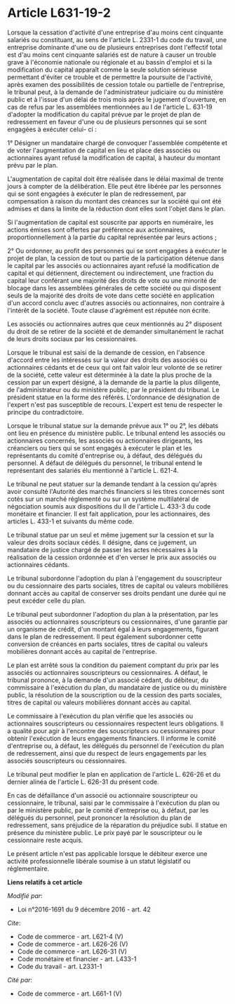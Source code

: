# Article L631-19-2

Lorsque la cessation d'activité d'une entreprise d'au moins cent cinquante salariés ou constituant, au sens de l'article L.
2331-1 du code du travail, une entreprise dominante d'une ou de plusieurs entreprises dont l'effectif total est d'au moins
cent cinquante salariés est de nature à causer un trouble grave à l'économie nationale ou régionale et au bassin d'emploi et
si la modification du capital apparaît comme la seule solution sérieuse permettant d'éviter ce trouble et de permettre la
poursuite de l'activité, après examen des possibilités de cession totale ou partielle de l'entreprise, le tribunal peut, à la
demande de l'administrateur judiciaire ou du ministère public et à l'issue d'un délai de trois mois après le jugement
d'ouverture, en cas de refus par les assemblées mentionnées au I de l'article L. 631-19 d'adopter la modification du capital
prévue par le projet de plan de redressement en faveur d'une ou de plusieurs personnes qui se sont engagées à exécuter celui-
ci : 

1° Désigner un mandataire chargé de convoquer l'assemblée compétente et de voter l'augmentation de capital en lieu et place
des associés ou actionnaires ayant refusé la modification de capital, à hauteur du montant prévu par le plan. 

L'augmentation de capital doit être réalisée dans le délai maximal de trente jours à compter de la délibération. Elle peut
être libérée par les personnes qui se sont engagées à exécuter le plan de redressement, par compensation à raison du montant
des créances sur la société qui ont été admises et dans la limite de la réduction dont elles sont l'objet dans le plan. 

Si l'augmentation de capital est souscrite par apports en numéraire, les actions émises sont offertes par préférence aux
actionnaires, proportionnellement à la partie du capital représentée par leurs actions ; 

2° Ou ordonner, au profit des personnes qui se sont engagées à exécuter le projet de plan, la cession de tout ou partie de la
participation détenue dans le capital par les associés ou actionnaires ayant refusé la modification de capital et qui
détiennent, directement ou indirectement, une fraction du capital leur conférant une majorité des droits de vote ou une
minorité de blocage dans les assemblées générales de cette société ou qui disposent seuls de la majorité des droits de vote
dans cette société en application d'un accord conclu avec d'autres associés ou actionnaires, non contraire à l'intérêt de la
société. Toute clause d'agrément est réputée non écrite. 

Les associés ou actionnaires autres que ceux mentionnés au 2° disposent du droit de se retirer de la société et de demander
simultanément le rachat de leurs droits sociaux par les cessionnaires. 

Lorsque le tribunal est saisi de la demande de cession, en l'absence d'accord entre les intéressés sur la valeur des droits
des associés ou actionnaires cédants et de ceux qui ont fait valoir leur volonté de se retirer de la société, cette valeur
est déterminée à la date la plus proche de la cession par un expert désigné, à la demande de la partie la plus diligente, de
l'administrateur ou du ministère public, par le président du tribunal. Le président statue en la forme des référés.
L'ordonnance de désignation de l'expert n'est pas susceptible de recours. L'expert est tenu de respecter le principe du
contradictoire. 

Lorsque le tribunal statue sur la demande prévue aux 1° ou 2°, les débats ont lieu en présence du ministère public. Le
tribunal entend les associés ou actionnaires concernés, les associés ou actionnaires dirigeants, les créanciers ou tiers qui
se sont engagés à exécuter le plan et les représentants du comité d'entreprise ou, à défaut, des délégués du personnel. A
défaut de délégués du personnel, le tribunal entend le représentant des salariés élu mentionné à l'article L. 621-4. 

Le tribunal ne peut statuer sur la demande tendant à la cession qu'après avoir consulté l'Autorité des marchés financiers si
les titres concernés sont cotés sur un marché réglementé ou sur un système multilatéral de négociation soumis aux
dispositions du II de l'article L. 433-3 du code monétaire et financier. Il est fait application, pour les actionnaires, des
articles L. 433-1 et suivants du même code. 

Le tribunal statue par un seul et même jugement sur la cession et sur la valeur des droits sociaux cédés. Il désigne, dans ce
jugement, un mandataire de justice chargé de passer les actes nécessaires à la réalisation de la cession ordonnée et d'en
verser le prix aux associés ou actionnaires cédants. 

Le tribunal subordonne l'adoption du plan à l'engagement du souscripteur ou du cessionnaire des parts sociales, titres de
capital ou valeurs mobilières donnant accès au capital de conserver ses droits pendant une durée qui ne peut excéder celle du
plan. 

Le tribunal peut subordonner l'adoption du plan à la présentation, par les associés ou actionnaires souscripteurs ou
cessionnaires, d'une garantie par un organisme de crédit, d'un montant égal à leurs engagements, figurant dans le plan de
redressement. Il peut également subordonner cette conversion de créances en parts sociales, titres de capital ou valeurs
mobilières donnant accès au capital de l'entreprise. 

Le plan est arrêté sous la condition du paiement comptant du prix par les associés ou actionnaires souscripteurs ou
cessionnaires. A défaut, le tribunal prononce, à la demande d'un associé cédant, du débiteur, du commissaire à l'exécution du
plan, du mandataire de justice ou du ministère public, la résolution de la souscription ou de la cession des parts sociales,
titres de capital ou valeurs mobilières donnant accès au capital. 

Le commissaire à l'exécution du plan vérifie que les associés ou actionnaires souscripteurs ou cessionnaires respectent leurs
obligations. Il a qualité pour agir à l'encontre des souscripteurs ou cessionnaires pour obtenir l'exécution de leurs
engagements financiers. Il informe le comité d'entreprise ou, à défaut, les délégués du personnel de l'exécution du plan de
redressement, ainsi que du respect de leurs engagements par les associés souscripteurs ou cessionnaires. 

Le tribunal peut modifier le plan en application de l'article L. 626-26 et du dernier alinéa de l'article L. 626-31 du
présent code. 

En cas de défaillance d'un associé ou actionnaire souscripteur ou cessionnaire, le tribunal, saisi par le commissaire à
l'exécution du plan ou par le ministère public, par le comité d'entreprise ou, à défaut, par les délégués du personnel, peut
prononcer la résolution du plan de redressement, sans préjudice de la réparation du préjudice subi. Il statue en présence du
ministère public. Le prix payé par le souscripteur ou le cessionnaire reste acquis. 

Le présent article n'est pas applicable lorsque le débiteur exerce une activité professionnelle libérale soumise à un statut
législatif ou réglementaire.

**Liens relatifs à cet article**

_Modifié par_:

  - Loi n°2016-1691 du 9 décembre 2016 - art. 42

_Cite_:

  - Code de commerce - art. L621-4 (V)
  - Code de commerce - art. L626-26 (V)
  - Code de commerce - art. L626-31 (V)
  - Code monétaire et financier - art. L433-1
  - Code du travail - art. L2331-1

_Cité par_:

  - Code de commerce - art. L661-1 (V)
